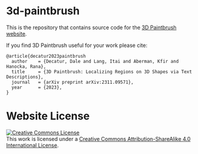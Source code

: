 # 3d-paintbrush
This is the repository that contains source code for the [3D Paintbrush website](https://threedle.github.io/3d-paintbrush).

If you find 3D Paintbrush useful for your work please cite:
```
@article{decatur2023paintbrush
  author    = {Decatur, Dale and Lang, Itai and Aberman, Kfir and Hanocka, Rana},
  title     = {3D Paintbrush: Localizing Regions on 3D Shapes via Text Descriptions},
  journal   = {arXiv preprint arXiv:2311.09571},
  year      = {2023},
}
```

# Website License
<a rel="license" href="http://creativecommons.org/licenses/by-sa/4.0/"><img alt="Creative Commons License" style="border-width:0" src="https://i.creativecommons.org/l/by-sa/4.0/88x31.png" /></a><br />This work is licensed under a <a rel="license" href="http://creativecommons.org/licenses/by-sa/4.0/">Creative Commons Attribution-ShareAlike 4.0 International License</a>.
